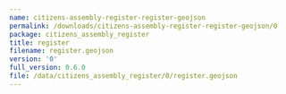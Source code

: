 ```yaml
---
name: citizens-assembly-register-register-geojson
permalink: /downloads/citizens-assembly-register-register-geojson/0
package: citizens_assembly_register
title: register
filename: register.geojson
version: '0'
full_version: 0.6.0
file: /data/citizens_assembly_register/0/register.geojson
---
```

